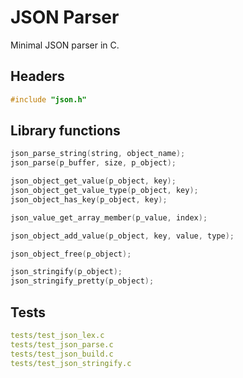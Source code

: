 # JSON Parser

Minimal JSON parser in C.

## Headers

```c
#include "json.h"
```

## Library functions

```c
json_parse_string(string, object_name);
json_parse(p_buffer, size, p_object);

json_object_get_value(p_object, key);
json_object_get_value_type(p_object, key);
json_object_has_key(p_object, key);

json_value_get_array_member(p_value, index);

json_object_add_value(p_object, key, value, type);

json_object_free(p_object);

json_stringify(p_object);
json_stringify_pretty(p_object);
```

## Tests

```yaml
tests/test_json_lex.c
tests/test_json_parse.c
tests/test_json_build.c
tests/test_json_stringify.c
```